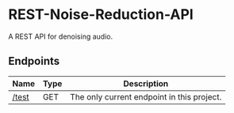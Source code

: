 # REST-Noise-Reduction-API
A REST API for denoising audio.

## Endpoints
| Name | Type | Description |
|------|------|-------------|
| [/test](https://audio-denoiser-api.herokuapp.com/test) | GET | The only current endpoint in this project. |